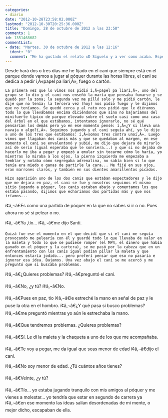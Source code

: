 ```yaml
---
categories:
- diario
date: "2012-10-28T23:58:02.000Z"
lastmod: "2012-10-30T20:25:36.000Z"
title: "Domingo, 28 de octubre de 2012 a las 23:58"
comments: 1
id: 1351468682
commentList:
- date: "Martes, 30 de octubre de 2012 a las 12:16"
  ident: "0"
  comment: "Me ha gustado el relato xD Síguelo y a ver como acaba. Espero que sea basado en hechos reales, no inventes y termina de contarnos como esa tarde te fuiste desnudo a tu casa xD"
---
```


Desde hará dos o tres días me he fijado en el cani que siempre está en el parque donde vamos a jugar al póquer durante las horas libres, el cani se dedica a pedir í‚Â«papel pa liarí‚Â», fuego o cartón.  
  
    La primera vez que lo vimos nos pidió í‚Â«papel pa liarí‚Â», uno del grupo se lo dio y el cani nos enseñó la maría que pensaba fumarse y se quedó por la zona; la segunda vez me pilló solo y me pidió cartón, le dije que no tenía; la tercera vez (hoy) nos pidió fuego y le dijimos que no teníamos. Se quedó cerca y al rato nos pidió que le diéramos todo lo que llevábamos encima diciéndonos que sino no bajaríamos del minifuerte típico de parque elevado sobre el suelo casi como una casa del árbol en el que estábamos, intentamos ignorarlo, no sé qué pensarían los demás pero yo en ese momento pensé: í‚Â«¿Y si lleva una navaja o algo?í‚Â». Seguimos jugando y el cani seguía ahí, yo le dije a uno de los tres que estábamos: í‚Â«somos tres contra unoí‚Â». Luego vimos que llagaban dos canis más y que se quedaban al margen, en ese momento el cani se envalentonó y subió, me dijo que dejara de mirarlo así de serio (igual esperaba que le sonriera...) y que si no dejaba de hacerlo me iba a pegar y empezó a emular sin tocarme cómo lo haría, yo mientras lo miraba a los ojos, la pierna izquierda me empezaba a temblar y notaba cómo segregaba adrenalina, no sabía bien si lo que tenía era miedo o ganas de partirle la cara... Me fijé en sus ojos, eran marrones claros, y también en sus dientes amarillentos picados.  
  
    Hizo aparición uno de los dos canis que estaban espectadores y le dijo que me dejara en paz, el cani se fue y nosotros seguimos el mismo sitio jugando a póquer, los canis estaban abajo y comentamos los que estaba pasando, dijimos que echaríamos dos partidas más y que nos iríamos...   
í¢â‚¬â€Es como una partida de póquer en la que no sabes si ir o no. Pues ahora no sé si pelear o no.  
  
í¢â‚¬â€Ya ,tío... í¢â‚¬â€me dijo Santi.  
  
    Quizá fue ese el momento en el que decidí que si el cani me seguía provocando me pelearía con él y guardé todo lo que llevaba de valor en la maleta y todo lo que se pudiese romper (el MP4, el dinero que había ganado en el póquer y la cartera), se me pasó por la cabeza que en un enfrentamiento con los canis igual podían pillar la maleta y que entonces estaría jodido... pero preferí pensar que eso no pasaría e ignorar esa idea. Bajamos. Una vez abajo el cani se me acercó y me preguntó que si buscaba problemas.  
  
í¢â‚¬â€¿Quieres problemas? í¢â‚¬â€preguntó el cani.  
  
í¢â‚¬â€No, ¿y tú? í¢â‚¬â€No.  
  
í¢â‚¬â€Pues en paz, tío í¢â‚¬â€le estreché la mano en señal de paz y le puse la otra en el hombro. í¢â‚¬â€¿Y qué pasa si busco problemas? í¢â‚¬â€me preguntó mientras yo aún le estrechaba la mano.  
  
í¢â‚¬â€Que tendremos problemas. ¿Quieres problemas?  
  
í¢â‚¬â€Sí. Le di la maleta y la chaqueta a uno de los que me acompañaba.  
  
í¢â‚¬â€Te voy a pegar, me da igual que seas menor de edad í¢â‚¬â€dijo el cani.  
  
í¢â‚¬â€No soy menor de edad. ¿Tú cuántos años tienes?  
  
í¢â‚¬â€Veinte, ¿y tú?  
  
í¢â‚¬â€Tío... yo estaba jugando tranquilo con mis amigos al póquer y me vienes a molestar... yo tendría que estar en segundo de carrera ya í¢â‚¬â€en ese momento las ideas salían desordenadas de mi mente, o mejor dicho, escapaban de ella.